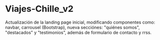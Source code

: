 # Viajes-Chille_v2
Actualización de la landing page inicial, modificando componentes como: navbar, carrousel (Bootstrap), nueva secciónes: "quiénes somos", "destacados" y "testimonios", además de formulario de contacto y rrss.
